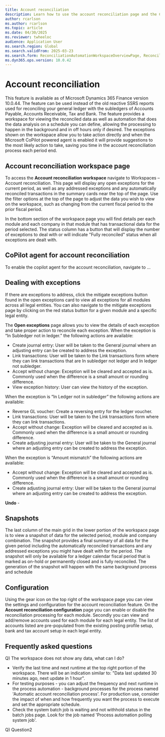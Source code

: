 ```yaml
---
title: Account reconciliation
description: Learn how to use the account reconciliation page and the Copilot agent that integrates with it.
author: rcarlson
ms.author: rcarlson
ms.topic: article
ms.date: 04/30/2025
ms.reviewer: twheeloc
audience: Application User
ms.search.region: Global
ms.search.validFrom: 2025-03-23
ms.search.form: ReconciliationAutomationWorkspaceOverviewPage, ReconciliationAutomationSnapshot, ReconciliationAutomationWorkspaceExceptionsTaskPage, ReconciliationAutomationWorkspaceReconciledTransactionsPage
ms.dyn365.ops.version: 10.0.42
---
```


# Account reconciliation

This feature is available as of Microsoft Dynamics 365 Finance version 10.0.44. The feature can be used instead of the old reactive SSRS reports used for reconciling your general ledger with the subledgers of Accounts Payable, Accounts Receivable, Tax and Bank. The feature provides a workspace for viewing the reconciled data as well as automation that does the data analysis on a schedule you can define, allowing the processing to happen in the background and in off hours only if desired.  The exceptions shown on the workspace allow you to take action directly and when the Microsoft CoPilot powered agent is enabled it will provide suggestions to the most likely action to take, saving you time in the account reconciliation process each period end. 

## Account reconciliation workspace page

To access the **Account reconciliation workspace** navigate to Workspaces – Account reconciliation.  This page will display any open exceptions for the current period, as well as any addressed exceptions and any automatically reconciled transactions in the summary cards near the top of the page.  Use the filter options at the top of the page to adjust the data you wish to view on the workspace, such as changing from the current fiscal period to the prior fiscal period.  

In the bottom section of the workspace page you will find details per each module and each company in that module that has transactional data for the period selected. The status column has a button that will display the number of exceptions to deal with or will indicate "Fully reconciled" status when all exceptions are dealt with. 

## CoPilot agent for account reconciliation

To enable the copilot agent for the account reconciliation, navigate to ... 

## Dealing with exceptions

If there are exceptions to address, click the mitigate exceptions button found in the open exceptions card to view all exceptions for all modules across all legal entities.  You can also navigate to the mitigate exceptions page by clicking on the red status button for a given module and a specific legal entity. 

The **Open exceptions** page allows you to view the details of each exception and take proper action to reconcile each exception. 
When the exception is “In Subledger not in ledger.” the following actions are available:
- Create journal entry: User will be taken to the General journal where an adjusting entry can be created to address the exception.
- Link transactions: User will be taken to the Link transactions form where they can link transactions that are In subledger not ledger and In ledger not subledger.
- Accept without change: Exception will be cleared and accepted as is. Commonly used when the difference is a small amount or rounding difference.
- View exception history: User can view the history of the exception.

When the exception is “In Ledger not in subledger” the following actions are available:
- Reverse GL voucher: Create a reversing entry for the ledger voucher.
- Link transactions: User will be taken to the Link transactions form where they can link transactions.
- Accept without change: Exception will be cleared and accepted as is. Commonly used when the difference is a small amount or rounding difference.
- Create adjusting journal entry: User will be taken to the General journal where an adjusting entry can be created to address the exception.

When the exception is “Amount mismatch” the following actions are available:
- Accept without change: Exception will be cleared and accepted as is. Commonly used when the difference is a small amount or rounding difference.
- Create adjusting journal entry: User will be taken to the General journal where an adjusting entry can be created to address the exception.


**Undo** - 

## Snapshots

The last column of the main grid in the lower portion of the workspace page is to view a snapshot of data for the selected period, module and company combination.  The snapshot provides a final summary of all data for the given period including the automatically reconciled transactions and any addressed exceptions you might have dealt with for the period.  The snapshot will only be available for a ledger calendar fiscal period that is marked as on-hold or permanently closed and is fully reconciled.  The generation of the snapshot will happen with the same background process and schedule 

## Configuration

Using the gear icon on the top right of the workspace page you can view the settings and configuration for the account reconciliation feature.  On the **Account reconciliation configuration** page you can enable or disable the reconciliation processing for each module.  Secondly you can view and add/remove accounts used for each module for each legal entity.  The list of accounts listed are pre-populated from the existing posting profile setup, bank and tax account setup in each legal entity. 

## Frequently asked questions

Q) The workspace does not show any data, what can I do?
- Verify the last time and next runtime at the top right portion of the workspace.  There will be an indication similar to: "Data last updated 30 minutes ago, next update in 1 hour".
- For testing purposes - you can adjust the frequency and next runtime in the process automation - background processes for the process named 'Automatic account reconciliation process'.  For production use, consider the impact of when and how frequently you want the process to execute and set the appropriate schedule.  
- Check the system batch job is waiting and not withhold status in the batch jobs page. Look for the job named 'Process automation polling system job'.

Q) Question2
 
 
